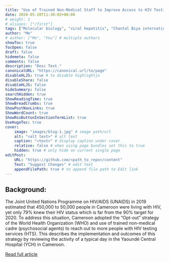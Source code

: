 ```yaml
---
title: "Use of Trained Non-Medical Staff to Improve Access to HIV Testing Services in Africa: Implementation of the World Health Organization Opt-out Approach in Cameroon"
date: 2020-05-20T11:30:03+00:00
# weight: 1
# aliases: ["/first"]
tags: ["Molecular biology", "viral hepatitis", "Chantal Biya international reference center"]
author: "Me"
# author: ["Me", "You"] # multiple authors
showToc: true
TocOpen: false
draft: false
hidemeta: false
comments: false
description: "Desc Text."
canonicalURL: "https://canonical.url/to/page"
disableHLJS: true # to disable highlightjs
disableShare: false
disableHLJS: false
hideSummary: false
searchHidden: true
ShowReadingTime: true
ShowBreadCrumbs: true
ShowPostNavLinks: true
ShowWordCount: true
ShowRssButtonInSectionTermList: true
UseHugoToc: true
cover:
    image: "images/blog-1.jpg" # image path/url
    alt: "<alt text>" # alt text
    caption: "<text>" # display caption under cover
    relative: false # when using page bundles set this to true
    hidden: true # only hide on current single page
editPost:
    URL: "https://github.com/<path_to_repo>/content"
    Text: "Suggest Changes" # edit text
    appendFilePath: true # to append file path to Edit link
---
```

## Background:

The Joint United Nations Programme on HIV/AIDS (UNAIDS) in 2019 estimated that 450,000 to 50,000 people in Cameroon were living with HIV, yet only 79% knew their HIV status which is far from the 90% target for 2020. To address this situation, Cameroon adopted the “Opt-out” strategy of the World Health Organization (WHO) and use of trained non-medical cadre (psychosocial agents) to reach out to more people with HIV testing services (HTS). This describes the implementation and outcomes of this strategy by reviewing the activity of a typical day in the Yaoundé Central Hospital (YCH) in Cameroon.

[Read full article](https://www.ncbi.nlm.nih.gov/pmc/articles/PMC8039867/)